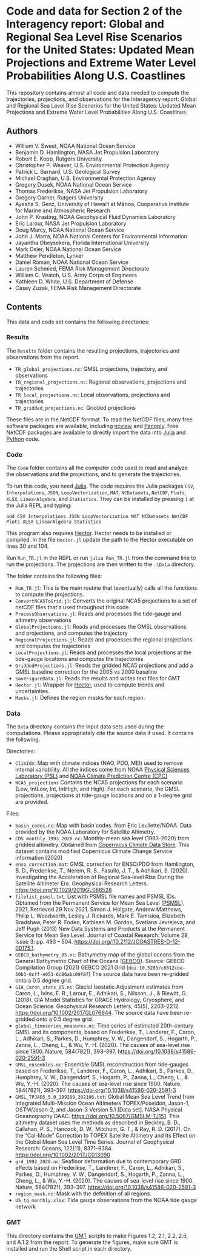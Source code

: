 # Code and data for Section 2 of the Interagency report: Global and Regional Sea Level Rise Scenarios for the United States: Updated Mean Projections and Extreme Water Level Probabilities Along U.S. Coastlines
This repository contains almost all code and data needed to compute the trajectories, projections, and observations for the Interagency report: Global and Regional Sea Level Rise Scenarios for the United States: Updated Mean Projections and Extreme Water Level Probabilities Along U.S. Coastlines.

## Authors
- William V. Sweet, NOAA National Ocean Service 
- Benjamin D. Hamlington, NASA Jet Propulsion Laboratory 
- Robert E. Kopp, Rutgers University 
- Christopher P. Weaver, U.S. Environmental Protection Agency 
- Patrick L. Barnard, U.S. Geological Survey 
- Michael Craghan, U.S. Environmental Protection Agency 
- Gregory Dusek, NOAA National Ocean Service 
- Thomas Frederikse, NASA Jet Propulsion Laboratory 
- Gregory Garner, Rutgers University 
- Ayesha S. Genz, University of Hawai‘i at Mānoa, Cooperative Institute for Marine and Atmospheric Research 
- John P. Krasting, NOAA Geophysical Fluid Dynamics Laboratory 
- Eric Larour, NASA Jet Propulsion Laboratory 
- Doug Marcy, NOAA National Ocean Service 
- John J. Marra, NOAA National Centers for Environmental Information 
- Jayantha Obeysekera, Florida International University 
- Mark Osler, NOAA National Ocean Service 
- Matthew Pendleton, Lynker 
- Daniel Roman, NOAA National Ocean Service 
- Lauren Schmied, FEMA Risk Management Directorate 
- William C. Veatch, U.S. Army Corps of Engineers 
- Kathleen D. White, U.S. Department of Defense 
- Casey Zuzak, FEMA Risk Management Directorate

## Contents
This data and code set contains the following directories:
### Results
The `Results` folder contains the resulting projections, trajectories and observations from the report.

- `TR_global_projections.nc`: GMSL projections, trajectory, and observations 
- `TR_regional_projections.nc`: Regional observations, projections and trajectories 
- `TR_local_projections.nc`: Local observations, projections and trajectories
- `TR_gridded_projections.nc`: Gridded projections

These files are in the NetCDF forrmat. To read the NetCDF files, many free software packages are available, including [ncview](http://meteora.ucsd.edu/~pierce/ncview_home_page.html) and [Panoply](https://www.giss.nasa.gov/tools/panoply/). Free NetCDF packages are available to directly import the data into [Julia](https://github.com/Alexander-Barth/NCDatasets.jl) and [Python](https://unidata.github.io/netcdf4-python/) code.

### Code
The `Code` folder contains all the computer code used to read and analyze the observations and the projections, and to generate the trajectories. 

To run this code, you need [Julia](https://julialang.org/). The code requires the Julia packages `CSV`, `Interpolations`, `JSON`,  `LoopVectorization`,  `MAT`,  `NCDatasets`, `NetCDF`, `Plots`, `XLSX`, `LinearAlgebra`, and `Statistics`. They can be installed by pressing `]` at the Julia REPL and typing:
```
add CSV Interpolations JSON LoopVectorization MAT NCDatasets NetCDF Plots XLSX LinearAlgebra Statistics
```

This program also requires [Hector](http://segal.ubi.pt/hector/). Hector needs to be installed or compiled. In the file `Hector.jl` update the path to the Hector executable on lines 30 and 104. 

Run `Run_TR.jl` in the REPL or run `julia Run_TR.jl` from the command line to run the projections. The projections are then written to the `.\Data` directory. 

The folder contains the following files:
- `Run_TR.jl`: This is the main routine that (eventually) calls all the functions to compute the projections.
- `ConvertNCA5ToGrid.jl`: Converts the original NCA5 projections to a set of netCDF files that's used throughout this code
- `ProcessObservations.jl`: Reads and processes the tide-gauge and altimetry observations
- `GlobalProjections.jl`: Reads and processes the GMSL observations and projections, and computes the trajectory
- `RegionalProjections.jl`: Reads and processes the regional projections and computes the trajectories
- `LocalProjections.jl`: Reads and processes the local projections at the tide-gauge locations and computes the trajectories
- `GriddedProjections.jl`: Reads the gridded NCA5 projections and add a GMSL baseline correction for the 2005 vs 2000 baseline
- `SaveFigureData.jl`: Reads the results and writes text files for GMT
- `Hector.jl`: Wrapper for [Hector](http://segal.ubi.pt/hector/), used to compute trends and uncertainties.
- `Masks.jl`: Defines the region masks for each region.

### Data
The `Data` directory contains the input data sets used during the computations. Please appropriately cite the source data if used. It contains the following:

Directories:
- `ClimIdx`: Map with climate indices (NAO, PDO, MEI) used to remove internal variability. All the indices come from NOAA [Physical Sciences Laboratory (PSL)](https://psl.noaa.gov/data/climateindices/) and [NOAA Climate Prediction Centre (CPC)](https://www.cpc.ncep.noaa.gov/data/teledoc/telecontents.shtml)
- `NCA5_projections` Contains the NCA5 projections for each scenario (Low, IntLow, Int, IntHigh, and High). For each scenario, the GMSL projections, projections at tide-gauge locations and on a 1-degree grid are provided.  

Files:
- `basin_codes.nc`: Map with basin codes. from Eric Leuliette/NOAA. Data provided by the NOAA Laboratory for Satellite Altimetry.
- `CDS_monthly_1993_2020.nc`: Monthly-mean sea level (1993-2020) from gridded altimetry. Obtained from [Copernicus Climate Data Store](https://cds.climate.copernicus.eu/cdsapp#!/dataset/satellite-sea-level-global). This dataset contains modified Copernicus Climate Change Service information [2020]
- `enso_correction.mat`: GMSL correction for ENSO/PDO from Hamlington, B. D., Frederikse, T., Nerem, R. S., Fasullo, J. T., & Adhikari, S. (2020). Investigating the Acceleration of Regional Sea‐level Rise During the Satellite Altimeter Era. Geophysical Research Letters. https://doi.org/10.1029/2019GL086528
- `filelist_psmsl.txt`: List with PSMSL file names and PSMSL IDs. Obtained from the Permanent Service for Mean Sea Level ([PSMSL](http://www.psmsl.org/)), 2021, Retrieved 29 Nov 2021. Simon J. Holgate, Andrew Matthews, Philip L. Woodworth, Lesley J. Rickards, Mark E. Tamisiea, Elizabeth Bradshaw, Peter R. Foden, Kathleen M. Gordon, Svetlana Jevrejeva, and Jeff Pugh (2013) New Data Systems and Products at the Permanent Service for Mean Sea Level. Journal of Coastal Research: Volume 29, Issue 3: pp. 493 – 504. https://doi.org/:10.2112/JCOASTRES-D-12-00175.1.
- `GEBCO_bathymetry_05.nc`: Bathymetry map of the global oceans from the General Bathymetric Chart of the Oceans ([GEBCO](https://www.gebco.net/)). Source: GEBCO Compilation Group (2021) GEBCO 2021 Grid (`doi:10.5285/c6612cbe-50b3-0cff-e053-6c86abc09f8f`) The source data have been re-gridded onto a 0.5 degree grid. 
- `GIA_Caron_stats_05.nc`: Glacial Isostatic Adjustment estimates from Caron, L., Ivins, E. R., Larour, E., Adhikari, S., Nilsson, J., & Blewitt, G. (2018). GIA Model Statistics for GRACE Hydrology, Cryosphere, and Ocean Science. Geophysical Research Letters, 45(5), 2203–2212. <https://doi.org/10.1002/2017GL076644>. The source data have been re-gridded onto a 0.5 degree grid. 
- `global_timeseries_measures.nc`: Time series of estimated 20th-century GMSL and its components, based on Frederikse, T., Landerer, F., Caron, L., Adhikari, S., Parkes, D., Humphrey, V. W., Dangendorf, S., Hogarth, P., Zanna, L., Cheng, L., & Wu, Y.-H. (2020). The causes of sea-level rise since 1900. Nature, 584(7821), 393–397. https://doi.org/10.1038/s41586-020-2591-3
- `GMSL_ensembles.nc`: Ensemble GMSL reconstruction from tide-gauges based on Frederikse, T., Landerer, F., Caron, L., Adhikari, S., Parkes, D., Humphrey, V. W., Dangendorf, S., Hogarth, P., Zanna, L., Cheng, L., & Wu, Y.-H. (2020). The causes of sea-level rise since 1900. Nature, 584(7821), 393–397. https://doi.org/10.1038/s41586-020-2591-3
- `GMSL_TPJAOS_5.0_199209_202106.txt`: Global Mean Sea Level Trend from Integrated Multi-Mission Ocean Altimeters TOPEX/Poseidon, Jason-1, OSTM/Jason-2, and Jason-3 Version 5.1 [Data set]. NASA Physical Oceanography DAAC. https://doi.org/10.5067/GMSLM-TJ151. This altimetry dataset uses the methods as described in Beckley, B. D., Callahan, P. S., Hancock, D. W., Mitchum, G. T., & Ray, R. D. (2017). On the “Cal-Mode” Correction to TOPEX Satellite Altimetry and Its Effect on the Global Mean Sea Level Time Series. Journal of Geophysical Research: Oceans, 122(11), 8371–8384. https://doi.org/10.1002/2017JC013090
- `grd_1992_2020.nc`: Seafloor deformation due to contemporary GRD effects based on Frederikse, T., Landerer, F., Caron, L., Adhikari, S., Parkes, D., Humphrey, V. W., Dangendorf, S., Hogarth, P., Zanna, L., Cheng, L., & Wu, Y.-H. (2020). The causes of sea-level rise since 1900. Nature, 584(7821), 393–397. https://doi.org/10.1038/s41586-020-2591-3
- `region_mask.nc`: Mask with the definition of all regions.
- `US_tg_monthly.xlsx`: Tide gauge observations from the NOAA tide gauge network

### GMT
This directory contains the [GMT](https://www.generic-mapping-tools.org/) scripts to make Figures 1.2, 2.1, 2.2, 2.6, and A.1.2 from the report. To generate the figures, make sure GMT is installed and run the Shell script in each directory. 